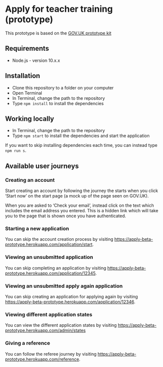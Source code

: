 # Apply for teacher training (prototype)

This prototype is based on the [GOV.UK prototype kit](https://github.com/alphagov/govuk-prototype-kit)

## Requirements

* Node.js - version 10.x.x

## Installation

* Clone this repository to a folder on your computer
* Open Terminal
* In Terminal, change the path to the repository
* Type `npm install` to install the dependencies

## Working locally

* In Terminal, change the path to the repository
* Type `npm start` to install the dependencies and start the application

If you want to skip installing dependencies each time, you can instead type `npm run s`.

## Available user journeys

### Creating an account

Start creating an account by following the journey the starts when you click ‘Start now’ on the start page (a mock up of the page seen on GOV.UK).

When you are asked to ‘Check your email’, instead click on the text which includes the email address you entered. This is a hidden link which will take you to the page that is shown once you have authenticated.

### Starting a new application

You can skip the account creation process by visiting <https://apply-beta-prototype.herokuapp.com/application/start>.

### Viewing an unsubmitted application

You can skip completing an application by visiting <https://apply-beta-prototype.herokuapp.com/application/12345>.

### Viewing an unsubmitted apply again application

You can skip creating an application for applying again by visiting <https://apply-beta-prototype.herokuapp.com/application/12346>.

### Viewing different application states

You can view the different application states by visiting <https://apply-beta-prototype.herokuapp.com/admin/states>

### Giving a reference

You can follow the referee journey by visiting <https://apply-beta-prototype.herokuapp.com/reference>.
